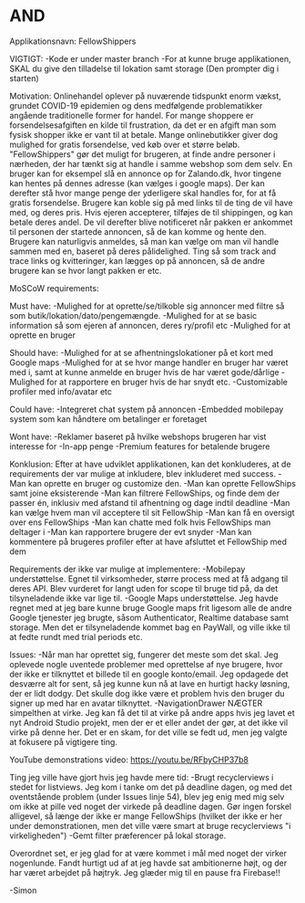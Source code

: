 # AND
Applikationsnavn: FellowShippers

VIGTIGT:
-Kode er under master branch
-For at kunne bruge applikationen, SKAL du give den tilladelse til lokation samt storage (Den prompter dig i starten)

Motivation: 
Onlinehandel oplever på nuværende tidspunkt enorm vækst, grundet COVID-19 epidemien og dens medfølgende problematikker angående traditionelle former for handel.
For mange shoppere er forsendelsesafgiften en kilde til frustration, da det er en afgift man som fysisk shopper ikke er vant til at betale.
Mange onlinebutikker giver dog mulighed for gratis forsendelse, ved køb over et større beløb.
"FellowShippers" gør det muligt for brugeren, at finde andre personer i nærheden, der har tænkt sig at handle i samme webshop som dem selv.
En bruger kan for eksempel slå en annonce op for Zalando.dk, hvor tingene kan hentes på dennes adresse (kan vælges i google maps). Der kan derefter stå hvor mange penge der yderligere
skal handles for, for at få gratis forsendelse. Brugere kan koble sig på med links til de ting de vil have med, og deres pris. Hvis ejeren accepterer, tilføjes de til shippingen, og kan betale deres andel.
De vil derefter blive notificeret når pakken er ankommet til personen der startede annoncen, så de kan komme og hente den. Brugere kan naturligvis anmeldes, så man kan vælge om man vil handle sammen med en,
baseret på deres pålidelighed. Ting så som track and trace links og kvitteringer, kan lægges op på annoncen, så de andre brugere kan se hvor langt pakken er etc. 

MoSCoW requirements:

Must have:
-Mulighed for at oprette/se/tilkoble sig annoncer med filtre så som butik/lokation/dato/pengemængde. 
-Mulighed for at se basic information så som ejeren af annoncen, deres ry/profil etc
-Mulighed for at oprette en bruger

Should have:
-Mulighed for at se afhentningslokationer på et kort med Google maps
-Mulighed for at se hvor mange handler en bruger har været med i, samt at kunne anmelde en bruger hvis de har været gode/dårlige
-Mulighed for at rapportere en bruger hvis de har snydt etc.
-Customizable profiler med info/avatar etc

Could have:
-Integreret chat system på annoncen
-Embedded mobilepay system som kan håndtere om betalinger er foretaget

Wont have:
-Reklamer baseret på hvilke webshops brugeren har vist interesse for
-In-app penge
-Premium features for betalende brugere

Konklusion:
Efter at have udviklet applikationen, kan det konkluderes, at de requirements der var mulige at inkludere, blev inkluderet med success.
-Man kan oprette en bruger og customize den.
-Man kan oprette FellowShips samt joine eksisterende
-Man kan filtrere FellowShips, og finde dem der passer én, inklusiv med afstand til afhentning og dage indtil deadline
-Man kan vælge hvem man vil acceptere til sit FellowShip
-Man kan få en oversigt over ens FellowShips
-Man kan chatte med folk hvis FellowShips man deltager i
-Man kan rapportere brugere der evt snyder
-Man kan kommentere på brugeres profiler efter at have afsluttet et FellowShip med dem

Requirements der ikke var mulige at implementere:
-Mobilepay understøttelse. Egnet til virksomheder, større process med at få adgang til deres API. Blev vurderet for langt uden for scope til bruge tid på, da det tilsyneladende ikke var lige til.
-Google Maps understøttelse. Jeg havde regnet med at jeg bare kunne bruge Google maps frit ligesom alle de andre Google tjenester jeg brugte, såsom Authenticator, Realtime database samt storage. Men det er tilsyneladende kommet bag en PayWall, og ville ikke til at fedte rundt med trial periods etc.

Issues:
-Når man har oprettet sig, fungerer det meste som det skal. Jeg oplevede nogle uventede problemer med oprettelse af nye brugere, hvor der ikke er tilknyttet et billede til en google konto/email. Jeg opdagede det desværre alt for sent, så jeg kunne kun nå at lave en hurtigt hacky løsning, der er lidt dodgy. Det skulle dog ikke være et problem hvis den bruger du signer up med har en avatar tilknyttet.
-NavigationDrawer NÆGTER simpelthen at virke. Jeg kan få det til at virke på andre apps hvis jeg lavet et nyt Android Studio projekt, men der er et eller andet der gør, at det ikke vil virke på denne her. Det er en skam, for det ville se fedt ud, men jeg valgte at fokusere på vigtigere ting.

YouTube demonstrations video:
https://youtu.be/RFbyCHP37b8

Ting jeg ville have gjort hvis jeg havde mere tid:
-Brugt recyclerviews i stedet for listviews. Jeg kom i tanke om det på deadline dagen, og med det oventstående problem (under Issues linje 54), blev jeg enig med mig selv om ikke at pille ved noget der virkede på deadline dagen. Gør ingen forskel alligevel, så længe der ikke er mange FellowShips (hvilket der ikke er her under demonstrationen, men det ville være smart at bruge recyclerviews "i virkeligheden")
-Gemt filter præferencer på lokal storage.

Overordnet set, er jeg glad for at være kommet i mål med noget der virker nogenlunde. Fandt hurtigt ud af at jeg havde sat ambitionerne højt, og der har været arbejdet på højtryk. Jeg glæder mig til en pause fra Firebase!!

-Simon

